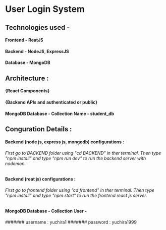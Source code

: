 # User Login System

## Technologies used - 
####                     Frontend - ReatJS
####                     Backend  - NodeJS, ExpressJS
####                     Database - MongoDB 


## Architecture  :
####  {React Components}
####  {Backend APIs and authenticated or public}
####  MongoDB Database - Collection Name - student_db

## Conguration Details  :
####  Backend (node js, express js, mongodb) configurations : 
###### First go to BACKEND folder using "cd BACKEND" in ther terminal. Then type "npm install" and type "npm run dev" to run the backend server with nodemon.

####  Backend (reat js) configurations : 
###### First go to frontend folder using "cd frontend" in ther terminal. Then type "npm install" and type "npm start" to run the frontend react js server.

####  MongoDB Database - Collection User - 
####### username : yuchira1 
####### password : yuchira1999

